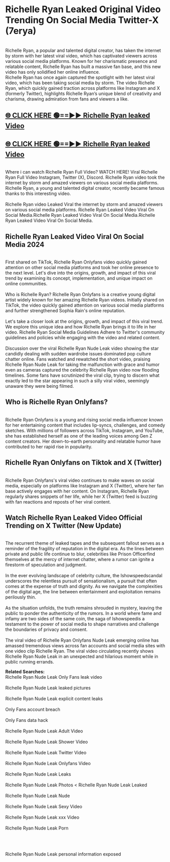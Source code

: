 # Richelle Ryan Leaked Original Video Trending On Social Media Twitter-X (7erya)

<br>
Richelle Ryan, a popular and talented digital creator, has taken the internet by storm with her latest viral video, which has captivated viewers across various social media platforms. Known for her charismatic presence and relatable content, Richelle Ryan has built a massive fan base, and this new video has only solidified her online influence.
<br>
Richelle Ryan has once again captured the spotlight with her latest viral video, which has been taking social media by storm. The video Richelle Ryan, which quickly gained traction across platforms like Instagram and X (formerly Twitter), highlights Richelle Ryan’s unique blend of creativity and charisma, drawing admiration from fans and viewers a like.
<br>

## [🌐 CLICK HERE 🟢==►►  Richelle Ryan leaked Video ](https://onlyclips.site?title=Richelle_Ryan&ref=git)

## [🌐 CLICK HERE 🟢==►►  Richelle Ryan leaked Video ](https://onlyclips.site?title=Richelle_Ryan&ref=git)



<br>
Where i can watch Richelle Ryan Full Video? WATCH HERE! Viral Richelle Ryan Full Video Instagram, Twitter (X), Discord. Richelle Ryan video took the internet by storm and amazed viewers on various social media platforms. Richelle Ryan, a young and talented digital creator, recently became famous thanks to this interesting video.
<br><br>
Richelle Ryan video Leaked Viral the internet by storm and amazed viewers on various social media platforms. Richelle Ryan Leaked Video Viral On Social Media.Richelle Ryan Leaked Video Viral On Social Media.Richelle Ryan Leaked Video Viral On Social Media.
<br>

<h2>Richelle Ryan Leaked Video Viral On Social Media 2024</h2>
<br>
First shared on TikTok, Richelle Ryan Onlyfans video quickly gained attention on other social media platforms and took her online presence to the next level. Let's dive into the origins, growth, and impact of this viral trend by examining its concept, implementation, and unique impact on online communities.
<br><br>
Who is Richelle Ryan? Richelle Ryan Onlyfans is a creative young digital artist widely known for her amazing Richelle Ryan videos. Initially shared on TikTok, the video quickly gained attention on various social media platforms and further strengthened Sophia Rain's online reputation.
<br><br>
Let's take a closer look at the origins, growth, and impact of this viral trend. We explore this unique idea and how Richelle Ryan brings it to life in her video. Richelle Ryan Social Media Guidelines Adhere to Twitter's community guidelines and policies while engaging with the video and related content.
<br><br>
Discussion over the viral Richelle Ryan Nude Leak video showing the star candidly dealing with sudden wardrobe issues dominated pop culture chatter online. Fans watched and rewatched the short video, praising Richelle Ryan Nude Leak for taking the malfunction with grace and humor even as cameras captured the celebrity Richelle Ryan video now flooding timelines. Some fans have scrutinized the viral clip, trying to discern what exactly led to the star appearing in such a silly viral video, seemingly unaware they were being filmed.
<br>

<h2>Who is Richelle Ryan Onlyfans?</h2>
<br>
Richelle Ryan Onlyfans is a young and rising social media influencer known for her entertaining content that includes lip-syncs, challenges, and comedy sketches. With millions of followers across TikTok, Instagram, and YouTube, she has established herself as one of the leading voices among Gen Z content creators. Her down-to-earth personality and relatable humor have contributed to her rapid rise in popularity.
<br>
<h2>Richelle Ryan Onlyfans on Tiktok and X (Twitter)</h2>
<br>
Richelle Ryan Onlyfans's viral video continues to make waves on social media, especially on platforms like Instagram and X (Twitter), where her fan base actively engages with her content. On Instagram, Richelle Ryan regularly shares snippets of her life, while her X (Twitter) feed is buzzing with fan reactions and reposts of her viral content.
<br>
<h2>Watch Richelle Ryan Leaked Video Official Trending on X Twitter (New Update)</h2>
<br>
The recurrent theme of leaked tapes and the subsequent fallout serves as a reminder of the fragility of reputation in the digital era. As the lines between private and public life continue to blur, celebrities like Prison Officerfind themselves at the mercy of internet chatter, where a rumor can ignite a firestorm of speculation and judgment.
<br><br>
In the ever evolving landscape of celebrity culture, the Ishowspeedscandal underscores the relentless pursuit of sensationalism, a pursuit that often comes at the expense of truth and dignity. As we navigate the complexities of the digital age, the line between entertainment and exploitation remains perilously thin.
<br><br>
As the situation unfolds, the truth remains shrouded in mystery, leaving the public to ponder the authenticity of the rumors. In a world where fame and infamy are two sides of the same coin, the saga of Ishowspeedis a testament to the power of social media to shape narratives and challenge the boundaries of privacy and consent.
<br><br>
The viral video of Richelle Ryan Onlyfans Nude Leak emerging online has amassed tremendous views across fan accounts and social media sites with one video clip Richelle Ryan. The viral video circulating recently shows Richelle Ryan Nude Leak in an unexpected and hilarious moment while in public running errands.
<br>

<strong>Related Searches:</strong>
<br>
Richelle Ryan Nude Leak Only Fans leak video
<br><br>
Richelle Ryan Nude Leak leaked pictures
<br><br>
Richelle Ryan Nude Leak explicit content leaks
<br><br>
Only Fans account breach
<br><br>
Only Fans data hack
<br><br>
Richelle Ryan Nude Leak Adult Video
<br><br>
Richelle Ryan Nude Leak Shower Video
<br><br>
Richelle Ryan Nude Leak Twitter Video
<br><br>
Richelle Ryan Nude Leak Onlyfans Video
<br><br>
Richelle Ryan Nude Leak Leaks
<br><br>
Richelle Ryan Nude Leak Photos
<
Richelle Ryan Nude Leak Leaked
<br><br>
Richelle Ryan Nude Leak Nude
<br><br>
Richelle Ryan Nude Leak Sexy Video
<br><br>
Richelle Ryan Nude Leak xxx Video
<br><br>
Richelle Ryan Nude Leak Porn
<br><br>

<br><br>
Richelle Ryan Nude Leak personal information exposed